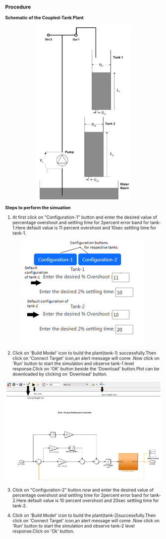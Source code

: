 ### Procedure

**Schematic of the Coupled-Tank Plant**
<div align="center">
<img class="img-fluid"  src="./images/plantscth.png" alt=""><br>           
</div>


**Steps to perform the simuation**


1. At first click on "Configuration-1" button and enter the desired value of percentage overshoot and settling time for 2percent error band for tank-1.Here default value is 11 percent overshoot and 10sec settling time for tank-1.
<div align="center">
<img class="img-fluid"  src="./images/ps1.png" alt=""><br>           
</div>
  
2. Click on 'Build Model' icon to build the plant(tank-1) successfully.Then click on 'Connect Target' icon,an alert message will come .Now click on 'Run' button to start the simulation and observe tank-1 level response.Click on 'OK' button beside the 'Download' button.Plot can be downloaded by clicking on 'Download' button.
<div align="center">
<img class="img-fluid"  src="./images/ps2.png" alt=""><br>           
</div>
					 				 
3. Click on "Configuration-2" button now and enter the desired value of percentage overshoot and settling time for 2percent error band for tank-2.Here default value is 10 percent overshoot and 20sec settling time for tank-2.

4. Click on 'Build Model' icon to build the plant(tank-2)successfully.Then click on 'Connect Target' icon,an alert message will come .Now click on 'Run' button to start the simulation and observe tank-2 level response.Click on 'Ok' button.
  